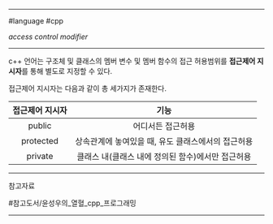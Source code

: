 
---

#language #cpp 

*access control modifier*

---

c++ 언어는 구조체 및 클래스의 멤버 변수 및 멤버 함수의 접근 허용범위를 **접근제어 지시자**를 통해 별도로 지정할 수 있다.

접근제어 지시자는 다음과 같이 총 세가지가 존재한다.

| 접근제어 지시자 |                        기능                        |
|:---------------:|:--------------------------------------------------:|
|     public      |                 어디서든 접근허용                  |
|    protected    | 상속관계에 놓여있을 때, 유도 클래스에서의 접근허용 |
|     private     | 클래스 내(클래스 내에 정의된 함수)에서만 접근허용  |

---

참고자료

#참고도서/윤성우의_열혈_cpp_프로그래밍

---